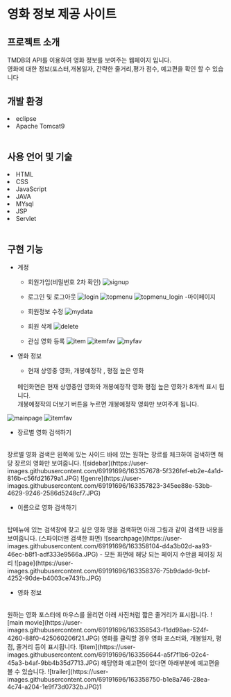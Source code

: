 <h1>영화 정보 제공 사이트</h1>

<h2>프로젝트 소개</h2>
TMDB의 API를 이용하여 영화 정보를 보여주는 웹페이지 입니다.<br>
영화에 대한 정보(포스터,개봉일자, 간략한 줄거리,평가 점수, 예고편을 확인 할 수 있습니다
<br>
<h2>개발 환경</h2>
<li>eclipse</li>
<li>Apache Tomcat9</li>

<br>
<h2>사용 언어 및 기술</h2>
<li>HTML</li>
<li>CSS</li>
<li>JavaScript</li>
<li>JAVA</li>
<li>MYsql</li>
<li>JSP</li>
<li>Servlet</li>

<br>
<h2>구현 기능</h2>

* 계정
  - 회원가입(비밀번호 2차 확인)
  ![signup](https://user-images.githubusercontent.com/69191696/163355840-e978a829-e83d-4953-b7e4-144a4e53ff1f.JPG)

  - 로그인 및 로그아웃
  ![login](https://user-images.githubusercontent.com/69191696/163355993-5edcf09e-9b8a-4028-971f-c2910938b6a2.JPG)
  ![topmenu](https://user-images.githubusercontent.com/69191696/163356186-c7819378-fb1a-470e-848c-c998df70d688.JPG)
  ![topmenu_login](https://user-images.githubusercontent.com/69191696/163356203-ccfee50b-6c82-49ff-b50b-f6d510598722.JPG)
  -마이페이지
  
  - 회원정보 수정
  ![mydata](https://user-images.githubusercontent.com/69191696/163356083-cd70568a-98ef-44b6-99eb-05248c629b0b.JPG)
  - 회원 삭제
  ![delete](https://user-images.githubusercontent.com/69191696/163356599-e760dffa-ef4a-4ea5-94c2-b53491a641ce.JPG)
  - 관심 영화 등록
  ![item](https://user-images.githubusercontent.com/69191696/163356644-a5f7f1b6-02c4-45a3-b4af-9bb4b35d7713.JPG)
  ![itemfav](https://user-images.githubusercontent.com/69191696/163356648-4a6c8c91-b607-422f-b257-ba2765c69d31.JPG)
  ![myfav](https://user-images.githubusercontent.com/69191696/163358219-ad0f16be-70a5-4589-91c0-db5c23d8db32.JPG)

* 영화 정보
  - 현재 상영중 영화, 개봉예정작 , 평점 높은 영화
  <br>
  메인화면은 현재 상영중인 영화와 개봉예정작 영화 평점 높은 영화가 8개씩 표시 됩니다. <br>
  개봉예정작의 더보기 버튼을 누르면 개봉예정작 영화만 보여주게 됩니다.
![mainpage](https://user-images.githubusercontent.com/69191696/163356963-4980a2cf-e061-4b17-90e1-9ad2588fbc00.JPG)
![itemfav](https://user-images.githubusercontent.com/69191696/163357000-52d6a394-1348-4c25-b92a-e5dc637dfc35.JPG)

  - 장르별 영화 검색하기
  <br>
  장르별 영화 검색은 왼쪽에 있는 사이드 바에 있는 원하는 장르를 체크하여 검색하면 해당 장르의 영화만 보여줍니다.
![sidebar](https://user-images.githubusercontent.com/69191696/163357678-5f326fef-eb2e-4a1d-816b-c56fd21679a1.JPG)
![genre](https://user-images.githubusercontent.com/69191696/163357823-345ee88e-53bb-4629-9246-2586d5248cf7.JPG)
  
  - 이름으로 영화 검색하기 
  <br>
  탑메뉴에 있는 검색창에 찾고 싶은 영화 명을 검색하면 아래 그림과 같이 검색한 내용을 보여줍니다.
  (스파이더맨 검색한 화면)
![searchpage](https://user-images.githubusercontent.com/69191696/163358104-d4a3b02d-aa93-46ec-b8f1-adf333e9566a.JPG)
  - 모든 화면에 해당 되는 페이지 수만큼 페이징 처리
![page](https://user-images.githubusercontent.com/69191696/163358376-75b9dadd-9cbf-4252-90de-b4003ce743fb.JPG)
  
  - 영화 정보
  <br>
  원하는 영화 포스터에 마우스를 올리면 아래 사진처럼 짧은 줄거리가 표시됩니다.
![main movie](https://user-images.githubusercontent.com/69191696/163358543-f1dd98ae-524f-4260-88f0-425060206f21.JPG)
  영화를 클릭할 경우 영화 포스터와, 개봉일자, 평점, 줄거리 등이 표시됩니다.
![item](https://user-images.githubusercontent.com/69191696/163356644-a5f7f1b6-02c4-45a3-b4af-9bb4b35d7713.JPG)
  해당영화 예고편이 있다면 아래부분에 예고편을 볼 수 있습니다.
![trailer](https://user-images.githubusercontent.com/69191696/163358750-b1e8a746-28ea-4c74-a204-1e9f73d0732b.JPG)1
  
  
  


